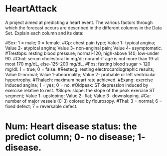 # HeartAttack
A project aimed at predicting a heart event.
The various factors through which the forecast occurs are described in the different columns in the Data Set.
Explain each column and its data:

#Sex: 1 = male; 0 = female. 
#Cp: chest pain type; Value 1- typical angina; Value 2- atypical angina; Value 3- non-anginal pain; Value 4- asymptomatic.
#Trestbps: resting blood pressure; normal-120; high-above 140; low-under 90.
#Chol: serum cholestoral in mg/dl; noraml-if age is not more than 19-at most 170 mg/dL, else-125–200 mg/dL.
#Fbs: fasting blood sugar > 120 mg/dl: 1 = true; 0 = false.
#Restecg: resting electrocardiographic results; Value 0-normal; Value 1-abnormality; Value 2- probable or left ventricular hypertrophy.
#Thalach: maximum heart rate achieved.
#Exang: exercise induced angina; 1 = yes; 0 = no.
#Oldpeak: ST depression induced by exercise relative to rest.
#Slope:  slope: the slope of the peak exercise ST segment; Value 1- upsloping; Value 2- flat; Value 3- downsloping.
#Ca: number of major vessels (0-3) colored by flourosopy.
#Thal: 3 = normal; 6 = fixed defect; 7 = reversable defect.
# Num: Heart disease status: the predict column; 0- no disease; 1- disease.



